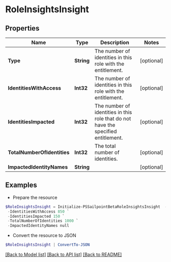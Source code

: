 # RoleInsightsInsight
## Properties

Name | Type | Description | Notes
------------ | ------------- | ------------- | -------------
**Type** | **String** | The number of identities in this role with the entitlement. | [optional] 
**IdentitiesWithAccess** | **Int32** | The number of identities in this role with the entitlement. | [optional] 
**IdentitiesImpacted** | **Int32** | The number of identities in this role that do not have the specified entitlement. | [optional] 
**TotalNumberOfIdentities** | **Int32** | The total number of identities. | [optional] 
**ImpactedIdentityNames** | **String** |  | [optional] 

## Examples

- Prepare the resource
```powershell
$RoleInsightsInsight = Initialize-PSSailpointBetaRoleInsightsInsight  -Type ADD `
 -IdentitiesWithAccess 850 `
 -IdentitiesImpacted 150 `
 -TotalNumberOfIdentities 1000 `
 -ImpactedIdentityNames null
```

- Convert the resource to JSON
```powershell
$RoleInsightsInsight | ConvertTo-JSON
```

[[Back to Model list]](../README.md#documentation-for-models) [[Back to API list]](../README.md#documentation-for-api-endpoints) [[Back to README]](../README.md)

